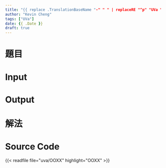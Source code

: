 ```yaml
---
title: "{{ replace .TranslationBaseName "-" " " | replaceRE "^p" "UVa " | title }}"
author: "Kevin Cheng"
tags: ["UVa"]
date: {{ .Date }}
draft: true
---
```


# 題目


<!--more-->

# Input


# Output


# 解法


# Source Code

{{< readfile file="uva/OOXX" highlight="OOXX" >}}
